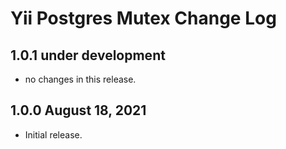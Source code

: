 # Yii Postgres Mutex Change Log


## 1.0.1 under development

- no changes in this release.

## 1.0.0 August 18, 2021

- Initial release.